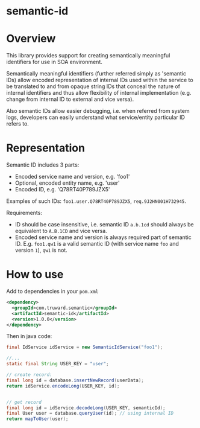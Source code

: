 semantic-id
===========

# Overview

This library provides support for creating semantically meaningful identifiers for use in SOA environment.

Semantically meaningful identifiers (further referred simply as 'semantic IDs) allow encoded representation of internal IDs used within the service to be translated to and from opaque string IDs that conceal the nature of internal identifiers and thus allow flexibility of internal implementation (e.g. change from internal ID to external and vice versa).

Also semantic IDs allow easier debugging, i.e. when referred from system logs, developers can easily understand what service/entity particular ID refers to.

# Representation

Semantic ID includes 3 parts:

* Encoded service name and version, e.g. 'foo1'
* Optional, encoded entity name, e.g. 'user'
* Encoded ID, e.g. 'Q78RT40P789JZX5'

Examples of such IDs: ``foo1.user.Q78RT40P789JZX5``, ``req.9J2HN001H732945``.

Requirements:

* ID should be case insensitive, i.e. semantic ID ``a.b.1cd`` should always be equivalent to ``A.B.1CD`` and vice versa.
* Encoded service name and version is always required part of semantic ID. E.g. ``foo1.qw1`` is a valid semantic ID (with service name ``foo`` and version ``1``), ``qw1`` is not.

# How to use

Add to dependencies in your ``pom.xml``

```xml
<dependency>
  <groupId>com.truward.semantic</groupId>
  <artifactId>semantic-id</artifactId>
  <version>1.0.0</version>
</dependency>
```

Then in java code:

```java
final IdService idService = new SemanticIdService("foo1");

//... 
static final String USER_KEY = "user";

// create record:
final long id = database.insertNewRecord(userData);
return idService.encodeLong(USER_KEY, id);


// get record
final long id = idService.decodeLong(USER_KEY, semanticId);
final User user = database.queryUser(id); // using internal ID
return mapToUser(user);
```


